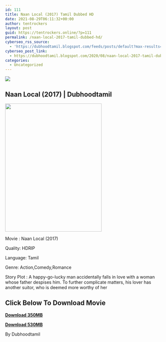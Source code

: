 ```yaml
---
id: 111
title: Naan Local (2017) Tamil Dubbed HD
date: 2021-08-29T06:11:32+00:00
author: tentrockers
layout: post
guid: https://tentrockers.online/?p=111
permalink: /naan-local-2017-tamil-dubbed-hd/
cyberseo_rss_source:
  - 'https://dubhoodtamil.blogspot.com/feeds/posts/default?max-results=150&start-index=151'
cyberseo_post_link:
  - https://dubhoodtamil.blogspot.com/2020/08/naan-local-2017-tamil-dubbed-hd.html
categories:
  - Uncategorized
---
```

<div class="media_block">
  <img src="https://1.bp.blogspot.com/-wMteRcfSG0Y/X0MgoW2XiXI/AAAAAAAACDg/2DHmrZ3ovVQlIFe3zSHf5B8o0BGKvsCHgCNcBGAsYHQ/s72-w312-h414-c/299247-v.webp" class="media_thumbnail" />
</div>

## **Naan Local (2017) | Dubhoodtamil**

<div class="separator">
  <a href="https://1.bp.blogspot.com/-wMteRcfSG0Y/X0MgoW2XiXI/AAAAAAAACDg/2DHmrZ3ovVQlIFe3zSHf5B8o0BGKvsCHgCNcBGAsYHQ/s518/299247-v.webp"><img loading="lazy" border="0" data-original-height="518" data-original-width="390" height="414" src="https://1.bp.blogspot.com/-wMteRcfSG0Y/X0MgoW2XiXI/AAAAAAAACDg/2DHmrZ3ovVQlIFe3zSHf5B8o0BGKvsCHgCNcBGAsYHQ/w312-h414/299247-v.webp" width="312" /></a>
</div>

Movie : Naan Local (2017)

Quality: HDRIP

Language: Tamil

Genre: Action,Comedy,Romance

Story Plot : A happy-go-lucky man accidentally falls in love with a woman whose father despises him. To further complicate matters, his lover has another suitor, who is deemed more worthy of her

## **<span>Click Below To Download Movie</span>**

**<span><a href="https://oncehelp.com/Naan-local-1" target="_blank" rel="noopener">Download 350MB</a></span>**

**<span><a href="https://oncehelp.com/Naan-local-2" target="_blank" rel="noopener">Download 530MB</a></span>**

By Dubhoodtamil